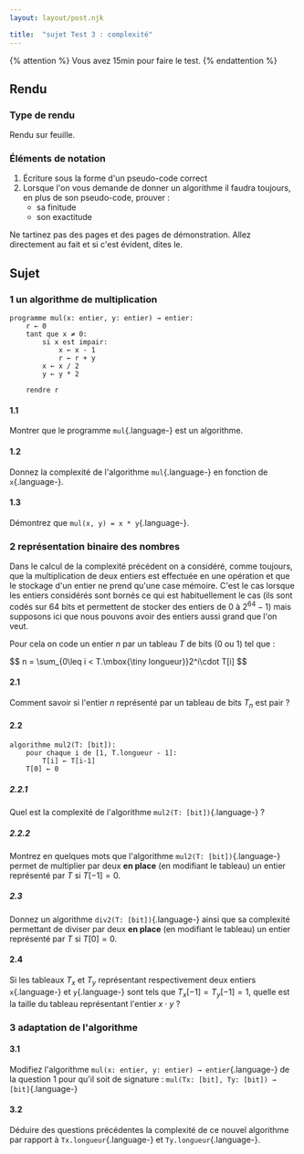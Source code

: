 ```yaml
---
layout: layout/post.njk

title:  "sujet Test 3 : complexité"
---
```


{% attention %}
Vous avez 15min pour faire le test.
{% endattention %}

## Rendu

### Type de rendu

Rendu sur feuille.

### Éléments de notation

1. Écriture sous la forme d'un pseudo-code correct
2. Lorsque l'on vous demande de donner un algorithme il faudra toujours, en plus de son pseudo-code, prouver :
   - sa finitude
   - son exactitude

Ne tartinez pas des pages et des pages de démonstration. Allez directement au fait et si c'est évident, dites le.

## Sujet

### 1 un algorithme de multiplication

```pseudocode
programme mul(x: entier, y: entier) → entier:
    r ← 0
    tant que x ≠ 0:
        si x est impair:
            x ← x - 1
            r ← r + y
        x ← x / 2
        y ← y * 2
    
    rendre r
```

#### 1.1

Montrer que le programme `mul`{.language-} est un algorithme.

#### 1.2

Donnez la complexité de l'algorithme `mul`{.language-} en fonction de `x`{.language-}.

#### 1.3

Démontrez que `mul(x, y) = x * y`{.language-}.

### 2 représentation binaire des nombres

Dans le calcul de la complexité précédent on a considéré, comme toujours, que la multiplication de deux entiers est effectuée en une opération et que le stockage d'un entier ne prend qu'une case mémoire. C'est le cas lorsque les entiers considérés sont bornés ce qui est habituellement le cas (ils sont codés sur 64 bits et permettent de stocker des entiers de 0 à $2^{64}-1$) mais supposons ici que nous pouvons avoir des entiers aussi grand que l'on veut.

Pour cela on code un entier $n$ par un tableau $T$ de bits (0 ou 1) tel que :

<div>
$$
n = \sum_{0\leq i < T.\mbox{\tiny longueur}}2^i\cdot T[i]
$$
</div>

#### 2.1

Comment savoir si l'entier $n$ représenté par un tableau de bits $T_n$ est pair ?

#### 2.2

```pseudocode
algorithme mul2(T: [bit]):
    pour chaque i de [1, T.longueur - 1]:
        T[i] ← T[i-1]
    T[0] ← 0
```

##### 2.2.1

Quel est la complexité de l'algorithme `mul2(T: [bit])`{.language-} ?

##### 2.2.2

Montrez en quelques mots que l'algorithme `mul2(T: [bit])`{.language-} permet de multiplier par deux **en place** (en modifiant le tableau) un entier représenté par $T$ si $T[-1] = 0$.

##### 2.3

Donnez un algorithme `div2(T: [bit])`{.language-} ainsi que sa complexité permettant de diviser par deux **en place** (en modifiant le tableau) un entier représenté par $T$ si $T[0] = 0$.

#### 2.4

Si les tableaux $T_x$ et $T_y$ représentant respectivement deux entiers `x`{.language-} et `y`{.language-} sont tels que $T_x[-1] = T_y[-1] = 1$, quelle est la taille du tableau représentant l'entier $x\cdot y$ ?

### 3 adaptation de l'algorithme

#### 3.1

Modifiez l'algorithme `mul(x: entier, y: entier) → entier`{.language-} de la question 1 pour qu'il soit de signature : `mul(Tx: [bit], Ty: [bit]) → [bit]`{.language-}

#### 3.2

Déduire des questions précédentes la complexité de ce nouvel algorithme par rapport à `Tx.longueur`{.language-} et `Ty.longueur`{.language-}.

<!--

> TBD faire addition et soustraction binaire in place avant ça.

### 4 Pour aller plus loin un autre algorithme

> TBD add en log n
> TBD soustraction et division : <https://leria-info.univ-angers.fr/~jeanmichel.richer/ensl1i_base_de_l_info_1_sub_div.php>
> TBD mul plus long c;est pour ça qu'on considère plus gros.
> TBD si taille fixe ok.
>
> TBD avons nous eu raison de choisir 1 et 1 pour mul et 1

### 5 Pour aller plus loin un autre algorithme

> TBD Kolmogorov et Karatsuba.
>
> TBD pour aller plus loin et en faire un long exo
> TBD <https://en.wikipedia.org/wiki/Karatsuba_algorithm>
>
> TBD pour ne pas conclure on ne sais pas jusqu'ou on peut aller. 

-->
